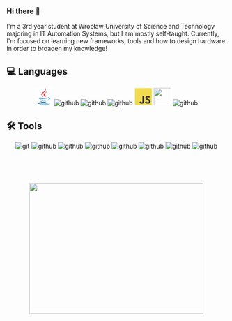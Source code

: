 ### Hi there 👋 
I'm a 3rd year student at Wrocław University of Science and Technology majoring in IT Automation Systems, but I am mostly self-taught. Currently, I'm focused on learning new frameworks, tools and how to design hardware in order to broaden my knowledge!
<!--<a href="#"><img src="https://komarev.com/ghpvc/?username=souprp&label=Profile%20views&color=0e75b6&style=flat"></a>-->


## 💻 Languages

<p align="center"> 
 
<img src="https://raw.githubusercontent.com/devicons/devicon/master/icons/java/java-original.svg" alt="java" width="40" height="40"/>

<img src="https://cdn.jsdelivr.net/gh/devicons/devicon/icons/c/c-original.svg" alt="github" width="40" height="40"/>
 
<img src="https://cdn.jsdelivr.net/gh/devicons/devicon/icons/cplusplus/cplusplus-original.svg" alt="github" width="40" height="40"/>
 
<img src="https://cdn.jsdelivr.net/gh/devicons/devicon/icons/csharp/csharp-original.svg" alt="github" width="40" height="40"/>

<img src="https://raw.githubusercontent.com/devicons/devicon/master/icons/javascript/javascript-original.svg" alt="javascript" width="40" height="40"/>
          
<img src="https://cdn.jsdelivr.net/gh/devicons/devicon/icons/python/python-original.svg" width="40" height="40"/>


<img src="https://cdn.jsdelivr.net/gh/devicons/devicon@latest/icons/bash/bash-original.svg" alt="github" width="40" height="40"/>
          

</p>

## 🛠️ Tools

<p align="center"> 

<img src="https://www.vectorlogo.zone/logos/git-scm/git-scm-icon.svg" alt="git" width="40" height="40"/>

<img src="https://cdn.jsdelivr.net/gh/devicons/devicon@latest/icons/matlab/matlab-original.svg" alt="github" width="40" height="40"/>

<img src="https://cdn.jsdelivr.net/gh/devicons/devicon/icons/mysql/mysql-original-wordmark.svg" alt="github" width="40" height="40"/>

<img src="https://cdn.jsdelivr.net/gh/devicons/devicon@latest/icons/postgresql/postgresql-original-wordmark.svg" alt="github" width="40" height="40"/>

<img src="https://cdn.jsdelivr.net/gh/devicons/devicon@latest/icons/react/react-original-wordmark.svg" alt="github" width="40" height="40"/>

<img src="https://cdn.jsdelivr.net/gh/devicons/devicon@latest/icons/tailwindcss/tailwindcss-original.svg" alt="github" width="40" height="40"/>

<img src="https://cdn.jsdelivr.net/gh/devicons/devicon@latest/icons/raspberrypi/raspberrypi-original.svg" alt="github" width="40" height="40"/>

<img src="https://cdn.jsdelivr.net/gh/devicons/devicon@latest/icons/spring/spring-original-wordmark.svg"  alt="github" width="40" height="40"/>
          
          

</p>

<br/>

&nbsp;
&nbsp;
 
 <p align="center">
  <!-- <img src="https://user-images.githubusercontent.com/67385974/155893433-f99b8eea-954f-4d3a-a0d3-0472ebe93a86.gif" width="80%" /> -->
  <img src="https://github-readme-stats.vercel.app/api/top-langs/?username=SouprP&layout=compact&langs_count=8" width="400" height="300" />
</p>
